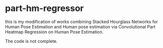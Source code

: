 # part-hm-regressor
this is my modification of works combining Stacked Hourglass Networks for Human Pose Estimation and Human pose estimation via Convolutional Part Heatmap Regression on Human Pose Estimation.

The code is not complete.
